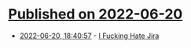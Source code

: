 # [Published on 2022-06-20](index.md)

* [2022-06-20, 18:40:57](https://news.ycombinator.com/item?id=31813957) - [I Fucking Hate Jira](https://ifuckinghatejira.com/)
